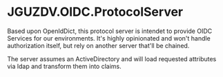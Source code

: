 # JGUZDV.OIDC.ProtocolServer

Based upon OpenIdDict, this protocol server is intendet to provide OIDC Services for our environments.
It's highly opinionated and won't handle authorization itself, but rely on another server that'll be chained.

The server assumes an ActiveDirectory and will load requested attributes via ldap and transform them into claims.
